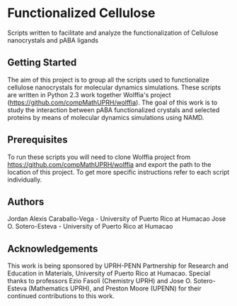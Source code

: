 # Functionalized Cellulose
Scripts written to facilitate and analyze the functionalization of Cellulose nanocrystals and pABA ligands

## Getting Started

The aim of this project is to group all the scripts used to functionalize cellulose nanocrystals for molecular dynamics simulations. These scripts are written in Python 2.3 work together Wolffia's project (https://github.com/compMathUPRH/wolffia).
The goal of this work is to study the interaction between pABA functionalized crystals and selected proteins by means of molecular dynamics simulations using NAMD.

## Prerequisites

To run these scripts you will need to clone Wolffia project from https://github.com/compMathUPRH/wolffia and export the path to the location of this project. To get more specific instructions refer to each script individually.

## Authors

Jordan Alexis Caraballo-Vega - University of Puerto Rico at Humacao
Jose O. Sotero-Esteva - University of Puerto Rico at Humacao

## Acknowledgements

This work is being sponsored by UPRH-PENN Partnership for Research and Education in Materials, University of Puerto Rico at Humacao. Special thanks to professors Ezio Fasoli (Chemistry UPRH) and Jose O. Sotero-Esteva (Mathematics UPRH), and Preston Moore (UPENN) for their continued contributions to this work.
